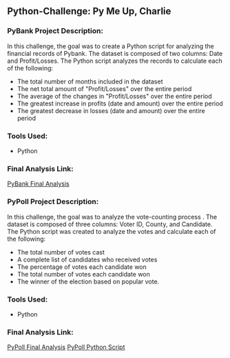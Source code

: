 ## Python-Challenge: Py Me Up, Charlie 

### PyBank Project Description: 
In this challenge, the goal was to create a Python script for analyzing the financial records of Pybank. The dataset is composed of two columns: Date and Profit/Losses. The Python script  analyzes the records to calculate each of the following:
  * The total number of months included in the dataset
  * The net total amount of "Profit/Losses" over the entire period
  * The average of the changes in "Profit/Losses" over the entire period
  * The greatest increase in profits (date and amount) over the entire period
  * The greatest decrease in losses (date and amount) over the entire period
### Tools Used: 
- Python
### Final Analysis Link: 
[PyBank Final Analysis](PyBank/financial_analysis.txt)

### PyPoll Project Description: 
In this challenge, the goal was to analyze the vote-counting process . The dataset is composed of three columns: Voter ID, County, and Candidate. The Python script was created to analyze the votes and calculate each of the following:
  * The total number of votes cast
  * A complete list of candidates who received votes
  * The percentage of votes each candidate won
  * The total number of votes each candidate won
  * The winner of the election based on popular vote.
### Tools Used: 
- Python
### Final Analysis Link: 
[PyPoll Final Analysis](PyPoll/election_results.txt)
[PyPoll Python Script](Pypoll/Main.py)
